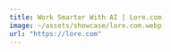 ```yaml
---
title: Work Smarter With AI | Lore.com
image: ~/assets/showcase/lore.com.webp
url: "https://lore.com"
---
```


